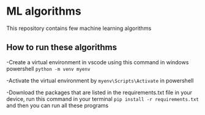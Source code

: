 # ML algorithms
This repository contains few machine learning algorithms

## How to run these algorithms
-Create a virtual environment in vscode using this command in windows powershell `python -m venv myenv`  

-Activate the virtual environment by `myenv\Scripts\Activate` in powershell  

-Download the packages that are listed in the requirements.txt file in your device, run this command in your terminal `pip install -r requirements.txt`
and then you can run all these programs
